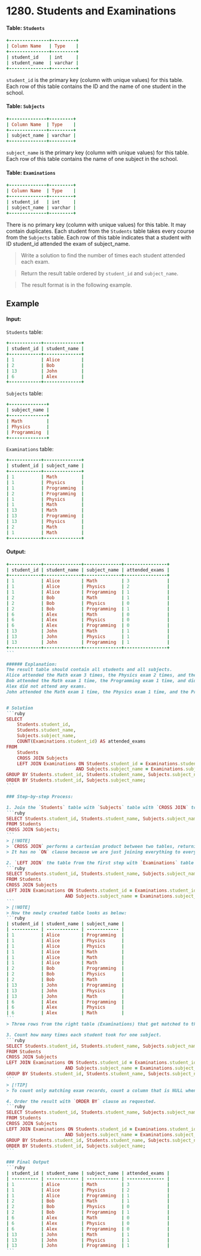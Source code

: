 # 1280. Students and Examinations

#### Table: `Students`
```ruby
+---------------+---------+
| Column Name   | Type    |
+---------------+---------+
| student_id    | int     |
| student_name  | varchar |
+---------------+---------+
```
`student_id` is the primary key (column with unique values) for this table.
Each row of this table contains the ID and the name of one student in the school.
 

#### Table: `Subjects`
```ruby
+--------------+---------+
| Column Name  | Type    |
+--------------+---------+
| subject_name | varchar |
+--------------+---------+
```
`subject_name` is the primary key (column with unique values) for this table.
Each row of this table contains the name of one subject in the school.
 

#### Table: `Examinations`
```ruby
+--------------+---------+
| Column Name  | Type    |
+--------------+---------+
| student_id   | int     |
| subject_name | varchar |
+--------------+---------+
```
There is no primary key (column with unique values) for this table. It may contain duplicates.
Each student from the `Students` table takes every course from the `Subjects` table.
Each row of this table indicates that a student with ID student_id attended the exam of subject_name.
 


> Write a solution to find the number of times each student attended each exam.

> Return the result table ordered by `student_id` and `subject_name`.

> The result format is in the following example.

 
## Example

#### Input: 

`Students` table:
```ruby
+------------+--------------+
| student_id | student_name |
+------------+--------------+
| 1          | Alice        |
| 2          | Bob          |
| 13         | John         |
| 6          | Alex         |
+------------+--------------+
```

`Subjects` table:
```ruby
+--------------+
| subject_name |
+--------------+
| Math         |
| Physics      |
| Programming  |
+--------------+
```

`Examinations` table:
```ruby
+------------+--------------+
| student_id | subject_name |
+------------+--------------+
| 1          | Math         |
| 1          | Physics      |
| 1          | Programming  |
| 2          | Programming  |
| 1          | Physics      |
| 1          | Math         |
| 13         | Math         |
| 13         | Programming  |
| 13         | Physics      |
| 2          | Math         |
| 1          | Math         |
+------------+--------------+
```

#### Output: 
````ruby
+------------+--------------+--------------+----------------+
| student_id | student_name | subject_name | attended_exams |
+------------+--------------+--------------+----------------+
| 1          | Alice        | Math         | 3              |
| 1          | Alice        | Physics      | 2              |
| 1          | Alice        | Programming  | 1              |
| 2          | Bob          | Math         | 1              |
| 2          | Bob          | Physics      | 0              |
| 2          | Bob          | Programming  | 1              |
| 6          | Alex         | Math         | 0              |
| 6          | Alex         | Physics      | 0              |
| 6          | Alex         | Programming  | 0              |
| 13         | John         | Math         | 1              |
| 13         | John         | Physics      | 1              |
| 13         | John         | Programming  | 1              |
+------------+--------------+--------------+----------------+
```

###### Explanation:
The result table should contain all students and all subjects.
Alice attended the Math exam 3 times, the Physics exam 2 times, and the Programming exam 1 time.
Bob attended the Math exam 1 time, the Programming exam 1 time, and did not attend the Physics exam.
Alex did not attend any exams.
John attended the Math exam 1 time, the Physics exam 1 time, and the Programming exam 1 time.


# Solution
```ruby
SELECT
    Students.student_id,
    Students.student_name,
    Subjects.subject_name,
    COUNT(Examinations.student_id) AS attended_exams
FROM 
    Students 
    CROSS JOIN Subjects
    LEFT JOIN Examinations ON Students.student_id = Examinations.student_id
                          AND Subjects.subject_name = Examinations.subject_name
GROUP BY Students.student_id, Students.student_name, Subjects.subject_name
ORDER BY Students.student_id, Subjects.subject_name;
```

### Step-by-step Process:

1. Join the `Students` table with `Subjects` table with `CROSS JOIN` to create a combined table with 12 rows including all the students and all the subjects.
```ruby
SELECT Students.student_id, Students.student_name, Subjects.subject_name
FROM Students  
CROSS JOIN Subjects;
```
> [!NOTE]
> `CROSS JOIN` performs a cartesian product between two tables, returning all possible combinations of all rows.
> It has no `ON` clause because we are just joining everything to everything.

2. `LEFT JOIN` the table from the first step with `Examinations` table to create a new table containing rows where the `student_id` and `subject_name` match.
```ruby
SELECT Students.student_id, Students.student_name, Subjects.subject_name
FROM Students  
CROSS JOIN Subjects 
LEFT JOIN Examinations ON Students.student_id = Examinations.student_id 
                      AND Subjects.subject_name = Examinations.subject_name;
```
> [!NOTE]
> Now the newly created table looks as below:
```ruby
| student_id | student_name | subject_name |
| ---------- | ------------ | ------------ |
| 1          | Alice        | Programming  |
| 1          | Alice        | Physics      |
| 1          | Alice        | Physics      |
| 1          | Alice        | Math         |
| 1          | Alice        | Math         |
| 1          | Alice        | Math         |
| 2          | Bob          | Programming  |
| 2          | Bob          | Physics      |
| 2          | Bob          | Math         |
| 13         | John         | Programming  |
| 13         | John         | Physics      |
| 13         | John         | Math         |
| 6          | Alex         | Programming  |
| 6          | Alex         | Physics      |
| 6          | Alex         | Math         |
```
> Three rows from the right table (Examinations) that get matched to the single row (1, Alice, Math) from the left table."

3. Count how many times each student took for one subject.
```ruby
SELECT Students.student_id, Students.student_name, Subjects.subject_name, COUNT(Examinations.student_id) as attended_exams
FROM Students  
CROSS JOIN Subjects 
LEFT JOIN Examinations ON Students.student_id = Examinations.student_id 
                      AND Subjects.subject_name = Examinations.subject_name
GROUP BY Students.student_id, Students.student_name, Subjects.subject_name;
```
> [!TIP]
> To count only matching exam records, count a column that is NULL when there's no match, i.e., a column from the right-side table of the LEFT JOIN.

4. Order the result with `ORDER BY` clause as requested.
```ruby
SELECT Students.student_id, Students.student_name, Subjects.subject_name, COUNT(Examinations.student_id) as attended_exams
FROM Students  
CROSS JOIN Subjects 
LEFT JOIN Examinations ON Students.student_id = Examinations.student_id 
                      AND Subjects.subject_name = Examinations.subject_name
GROUP BY Students.student_id, Students.student_name, Subjects.subject_name
ORDER BY Students.student_id, Subjects.subject_name;
```

### Final Output
```ruby
| student_id | student_name | subject_name | attended_exams |
| ---------- | ------------ | ------------ | -------------- |
| 1          | Alice        | Math         | 3              |
| 1          | Alice        | Physics      | 2              |
| 1          | Alice        | Programming  | 1              |
| 2          | Bob          | Math         | 1              |
| 2          | Bob          | Physics      | 0              |
| 2          | Bob          | Programming  | 1              |
| 6          | Alex         | Math         | 0              |
| 6          | Alex         | Physics      | 0              |
| 6          | Alex         | Programming  | 0              |
| 13         | John         | Math         | 1              |
| 13         | John         | Physics      | 1              |
| 13         | John         | Programming  | 1              |
```

